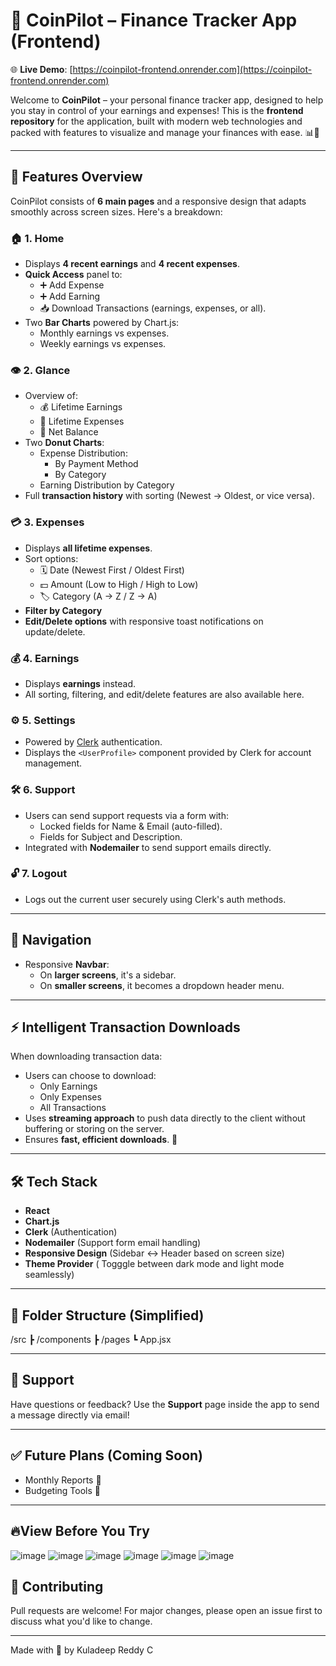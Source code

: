 # 💸 CoinPilot – Finance Tracker App (Frontend)

🌐 **Live Demo**: [https://coinpilot-frontend.onrender.com](https://coinpilot-frontend.onrender.com)

Welcome to **CoinPilot** – your personal finance tracker app, designed to help you stay in control of your earnings and expenses! This is the **frontend repository** for the application, built with modern web technologies and packed with features to visualize and manage your finances with ease. 📊📱

---

## 🚀 Features Overview

CoinPilot consists of **6 main pages** and a responsive design that adapts smoothly across screen sizes. Here's a breakdown:

### 🏠 1. Home
- Displays **4 recent earnings** and **4 recent expenses**.
- **Quick Access** panel to:
  - ➕ Add Expense
  - ➕ Add Earning
  - 📥 Download Transactions (earnings, expenses, or all).
- Two **Bar Charts** powered by Chart.js:
  - Monthly earnings vs expenses.
  - Weekly earnings vs expenses.

### 👁️ 2. Glance
- Overview of:
  - 💰 Lifetime Earnings
  - 💸 Lifetime Expenses
  - 🧾 Net Balance
- Two **Donut Charts**:
  - Expense Distribution:
    - By Payment Method
    - By Category
  - Earning Distribution by Category
- Full **transaction history** with sorting (Newest → Oldest, or vice versa).

### 💳 3. Expenses
- Displays **all lifetime expenses**.
- Sort options:
  - 🗓️ Date (Newest First / Oldest First)
  - 💵 Amount (Low to High / High to Low)
  - 🏷️ Category (A → Z / Z → A)
- **Filter by Category**
- **Edit/Delete options** with responsive toast notifications on update/delete.

### 💰 4. Earnings
- Displays **earnings** instead.
- All sorting, filtering, and edit/delete features are also available here.

### ⚙️ 5. Settings
- Powered by [Clerk](https://clerk.com) authentication.
- Displays the `<UserProfile>` component provided by Clerk for account management.

### 🛠️ 6. Support
- Users can send support requests via a form with:
  - Locked fields for Name & Email (auto-filled).
  - Fields for Subject and Description.
- Integrated with **Nodemailer** to send support emails directly.

### 🔓 7. Logout
- Logs out the current user securely using Clerk's auth methods.

---

## 🧭 Navigation

- Responsive **Navbar**:
  - On **larger screens**, it's a sidebar.
  - On **smaller screens**, it becomes a dropdown header menu.
  
---

## ⚡ Intelligent Transaction Downloads

When downloading transaction data:
- Users can choose to download:
  - Only Earnings
  - Only Expenses
  - All Transactions
- Uses **streaming approach** to push data directly to the client without buffering or storing on the server.
- Ensures **fast, efficient downloads**. 🚀

---

## 🛠️ Tech Stack

- **React**
- **Chart.js**
- **Clerk** (Authentication)
- **Nodemailer** (Support form email handling)
- **Responsive Design** (Sidebar ↔ Header based on screen size)
- **Theme Provider** ( Togggle between dark mode and light mode seamlessly)

---

## 📂 Folder Structure (Simplified)
/src
┣ /components
┣ /pages
┗ App.jsx


---

## 📧 Support

Have questions or feedback? Use the **Support** page inside the app to send a message directly via email!

---

## ✅ Future Plans (Coming Soon)
- Monthly Reports 📆
- Budgeting Tools 💼

---

## 🔥View Before You Try

![image](https://github.com/user-attachments/assets/84a06ca2-4aaf-424b-a14c-1332a4e147eb)
![image](https://github.com/user-attachments/assets/17c15452-d32b-4f13-bb82-4f0e1807a38a)
![image](https://github.com/user-attachments/assets/c254bb87-45ca-4086-a18a-4105337e0fa8)
![image](https://github.com/user-attachments/assets/8a619412-06f8-491c-95fe-437392a8ad85)
![image](https://github.com/user-attachments/assets/bdbe8d6b-7034-4d94-9a0e-402675c42493)
![image](https://github.com/user-attachments/assets/26a1801b-90ac-441c-b499-c0cf4163d279)



## 🙌 Contributing

Pull requests are welcome! For major changes, please open an issue first to discuss what you'd like to change.

---

Made with 💙 by Kuladeep Reddy C
